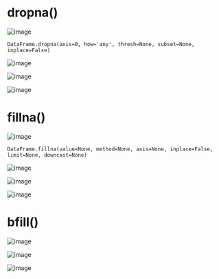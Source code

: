# dropna()

![image](https://user-images.githubusercontent.com/60442877/232180547-24d2caf6-a1d6-4f5b-b7ce-61585301a291.png)

    DataFrame.dropna(axis=0, how='any', thresh=None, subset=None, inplace=False)

![image](https://user-images.githubusercontent.com/60442877/231342395-f774e8d2-76b4-43b8-96e4-51e432a462cc.png)

![image](https://user-images.githubusercontent.com/60442877/232176136-b085cc31-d534-4075-9cd8-14aff8935c55.png)

![image](https://user-images.githubusercontent.com/60442877/232176141-c3bc2a00-ac9b-4787-8c88-8d0d901b580f.png)


# fillna()

![image](https://user-images.githubusercontent.com/60442877/232180556-11920a4a-aebb-4977-b01f-6911ab7e70cb.png)

    DataFrame.fillna(value=None, method=None, axis=None, inplace=False, limit=None, downcast=None)

![image](https://user-images.githubusercontent.com/60442877/232175661-c3d97fe0-20a2-48a6-aca5-6ddd521d51f4.png)

![image](https://user-images.githubusercontent.com/60442877/232175738-3350a18c-03b6-4abf-8f79-34892832a603.png)

![image](https://user-images.githubusercontent.com/60442877/232175712-47f26892-e24c-4405-97d3-0efbfed96efe.png)

# bfill()

![image](https://user-images.githubusercontent.com/60442877/232328327-e4e4b01b-d29f-429a-a86b-5bb9543dc29b.png)

![image](https://user-images.githubusercontent.com/60442877/232328564-05b58f5b-b970-43dc-b7fb-c66fa5a78420.png)

![image](https://user-images.githubusercontent.com/60442877/232328575-cffd0c22-31c0-454f-b499-4477b9de93e8.png)
